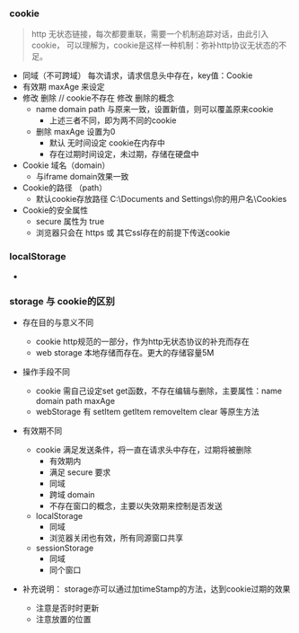 ### cookie
> http 无状态链接，每次都要重联，需要一个机制追踪对话，由此引入cookie，
可以理解为，cookie是这样一种机制：弥补http协议无状态的不足。
+ 同域（不可跨域） 每次请求，请求信息头中存在，key值：Cookie
+ 有效期 maxAge 来设定
+ 修改 删除 // cookie不存在 修改 删除的概念
    + name domain path 与原来一致，设置新值，则可以覆盖原来cookie
        + 上述三者不同，即为两不同的cookie
    + 删除 maxAge 设置为0
        + 默认 无时间设定 cookie在内存中
        + 存在过期时间设定，未过期，存储在硬盘中 
+ Cookie 域名（domain）
    + 与iframe domain效果一致
+ Cookie的路径 （path）
    + 默认cookie存放路径 C:\Documents and Settings\你的用户名\Cookies
+ Cookie的安全属性
    + secure 属性为 true
    + 浏览器只会在 https 或 其它ssl存在的前提下传送cookie
    
### localStorage
+ 

### storage 与 cookie的区别
+ 存在目的与意义不同
    + cookie http规范的一部分，作为http无状态协议的补充而存在
    + web storage 本地存储而存在。更大的存储容量5M
+ 操作手段不同
    + cookie 需自己设定set get函数，不存在编辑与删除，主要属性：name domain path maxAge
    + webStorage 有 setItem getItem removeItem clear 等原生方法
+ 有效期不同
    + cookie 满足发送条件，将一直在请求头中存在，过期将被删除
        + 有效期内
        + 满足 secure 要求
        + 同域
        + 跨域 domain
        + 不存在窗口的概念，主要以失效期来控制是否发送
    + localStorage
        + 同域 
        + 浏览器关闭也有效，所有同源窗口共享
    + sessionStorage
        + 同域
        + 同个窗口
        
+ 补充说明： storage亦可以通过加timeStamp的方法，达到cookie过期的效果
    + 注意是否时时更新
    + 注意放置的位置